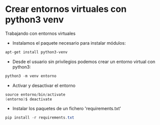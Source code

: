 # Crear entornos virtuales con python3 venv
Trabajando con entornos virtuales 

* Instalamos el paquete necesario para instalar módulos:

```powershell
apt-get install python3-venv
```

* Desde el usuario sin privilegios podemos crear un entorno virtual con python3:

```powershell
python3 -m venv entorno
```

* Activar y desactivar el entorno

```powershell
source entorno/bin/activate
(entorno)$ deactivate
```

* Instalar los paquetes de un fichero 'requirements.txt'

```powershell
pip install -r requirements.txt 
```


